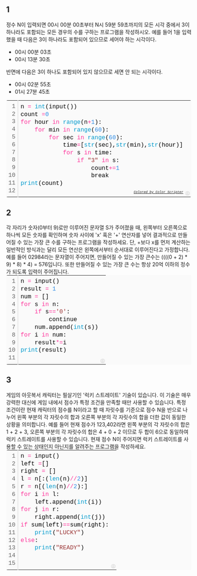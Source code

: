 <h2>1</h2>
정수 N이 입력되면 00시 00분 00초부터 N시 59분 59초까지의 모든 시각 중에서 3이 하나라도 포함되는 모든 경우의 수를 구하는
프로그램을 작성하시오. 예를 들어 1을 입력했을 때 다음은 3이 하나라도 포함되어 있으므로 세어야 하는 시각이다.

- 00시 00분 03초
- 00시 13분 30초

반면에 다음은 3이 하나도 포함되어 있지 않으므로 세면 안 되는 시각이다.

- 00시 02분 55초
- 01시 27분 45초

<div class="colorscripter-code" style="color:#010101;font-family:Consolas, 'Liberation Mono', Menlo, Courier, monospace !important; position:relative !important;overflow:auto"><table class="colorscripter-code-table" style="margin:0;padding:0;border:none;background-color:#fafafa;border-radius:4px;" cellspacing="0" cellpadding="0"><tr><td style="padding:6px;border-right:2px solid #e5e5e5"><div style="margin:0;padding:0;word-break:normal;text-align:right;color:#666;font-family:Consolas, 'Liberation Mono', Menlo, Courier, monospace !important;line-height:130%"><div style="line-height:130%">1</div><div style="line-height:130%">2</div><div style="line-height:130%">3</div><div style="line-height:130%">4</div><div style="line-height:130%">5</div><div style="line-height:130%">6</div><div style="line-height:130%">7</div><div style="line-height:130%">8</div><div style="line-height:130%">9</div><div style="line-height:130%">10</div><div style="line-height:130%">11</div><div style="line-height:130%">12</div></div></td><td style="padding:6px 0;text-align:left"><div style="margin:0;padding:0;color:#010101;font-family:Consolas, 'Liberation Mono', Menlo, Courier, monospace !important;line-height:130%"><div style="padding:0 6px; white-space:pre; line-height:130%">n&nbsp;<span style="color:#0086b3"></span><span style="color:#ff3399">=</span>&nbsp;<span style="color:#0099cc">int</span>(input())</div><div style="padding:0 6px; white-space:pre; line-height:130%">count&nbsp;<span style="color:#0086b3"></span><span style="color:#ff3399">=</span><span style="color:#308ce5">0</span></div><div style="padding:0 6px; white-space:pre; line-height:130%"><span style="color:#ff3399">for</span>&nbsp;hour&nbsp;<span style="color:#ff3399">in</span>&nbsp;<span style="color:#0099cc">range</span>(n<span style="color:#0086b3"></span><span style="color:#ff3399">+</span><span style="color:#308ce5">1</span>):</div><div style="padding:0 6px; white-space:pre; line-height:130%">&nbsp;&nbsp;&nbsp;&nbsp;<span style="color:#ff3399">for</span>&nbsp;min&nbsp;<span style="color:#ff3399">in</span>&nbsp;<span style="color:#0099cc">range</span>(<span style="color:#308ce5">60</span>):</div><div style="padding:0 6px; white-space:pre; line-height:130%">&nbsp;&nbsp;&nbsp;&nbsp;&nbsp;&nbsp;&nbsp;&nbsp;<span style="color:#ff3399">for</span>&nbsp;sec&nbsp;<span style="color:#ff3399">in</span>&nbsp;<span style="color:#0099cc">range</span>(<span style="color:#308ce5">60</span>):</div><div style="padding:0 6px; white-space:pre; line-height:130%">&nbsp;&nbsp;&nbsp;&nbsp;&nbsp;&nbsp;&nbsp;&nbsp;&nbsp;&nbsp;&nbsp;&nbsp;time<span style="color:#0086b3"></span><span style="color:#ff3399">=</span>[<span style="color:#0099cc">str</span>(sec),<span style="color:#0099cc">str</span>(min),<span style="color:#0099cc">str</span>(hour)]</div><div style="padding:0 6px; white-space:pre; line-height:130%">&nbsp;&nbsp;&nbsp;&nbsp;&nbsp;&nbsp;&nbsp;&nbsp;&nbsp;&nbsp;&nbsp;&nbsp;<span style="color:#ff3399">for</span>&nbsp;s&nbsp;<span style="color:#ff3399">in</span>&nbsp;time:</div><div style="padding:0 6px; white-space:pre; line-height:130%">&nbsp;&nbsp;&nbsp;&nbsp;&nbsp;&nbsp;&nbsp;&nbsp;&nbsp;&nbsp;&nbsp;&nbsp;&nbsp;&nbsp;&nbsp;&nbsp;<span style="color:#ff3399">if</span>&nbsp;<span style="color:#993333">"3"</span>&nbsp;<span style="color:#ff3399">in</span>&nbsp;s:</div><div style="padding:0 6px; white-space:pre; line-height:130%">&nbsp;&nbsp;&nbsp;&nbsp;&nbsp;&nbsp;&nbsp;&nbsp;&nbsp;&nbsp;&nbsp;&nbsp;&nbsp;&nbsp;&nbsp;&nbsp;&nbsp;&nbsp;&nbsp;&nbsp;count<span style="color:#0086b3"></span><span style="color:#ff3399">+</span><span style="color:#0086b3"></span><span style="color:#ff3399">=</span><span style="color:#308ce5">1</span></div><div style="padding:0 6px; white-space:pre; line-height:130%">&nbsp;&nbsp;&nbsp;&nbsp;&nbsp;&nbsp;&nbsp;&nbsp;&nbsp;&nbsp;&nbsp;&nbsp;&nbsp;&nbsp;&nbsp;&nbsp;&nbsp;&nbsp;&nbsp;&nbsp;break</div><div style="padding:0 6px; white-space:pre; line-height:130%"><span style="color:#0099cc">print</span>(count)</div><div style="padding:0 6px; white-space:pre; line-height:130%">&nbsp;</div></div><div style="text-align:right;margin-top:-13px;margin-right:5px;font-size:9px;font-style:italic"><a href="http://colorscripter.com/info#e" target="_blank" style="color:#e5e5e5text-decoration:none">Colored by Color Scripter</a></div></td><td style="vertical-align:bottom;padding:0 2px 4px 0"><a href="http://colorscripter.com/info#e" target="_blank" style="text-decoration:none;color:white"><span style="font-size:9px;word-break:normal;background-color:#e5e5e5;color:white;border-radius:10px;padding:1px">cs</span></a></td></tr></table></div>

<h2>2</h2>
각 자리가 숫자(0부터 9)로만 이루어진 문자열 S가 주어졌을 때,
왼쪽부터 오른쪽으로 하나씩 모든 숫자를 확인하며 숫자 사이에 'x' 혹은 '+' 연산자를
넣어 결과적으로 만들어질 수 있는 가장 큰 수를 구하는 프로그램을 작성하세요.
단, +보다 x를 먼저 계산하는 일반적인 방식과는 달리 모든 연산은 왼쪽에서부터 순서대로 이루어진다고 가정합니다.
예를 들어 02984라는 문자열이 주어지면, 만들어질 수 있는 가장 큰수는 ((((0 + 2) * 9) * 8) * 4) = 576입니다.
또한 만들어질 수 있는 가장 큰 수는 항상 20억 이하의 정수가 되도록 입력이 주어집니다.


<div class="colorscripter-code" style="color:#010101;font-family:Consolas, 'Liberation Mono', Menlo, Courier, monospace !important; position:relative !important;overflow:auto"><table class="colorscripter-code-table" style="margin:0;padding:0;border:none;background-color:#fafafa;border-radius:4px;" cellspacing="0" cellpadding="0"><tr><td style="padding:6px;border-right:2px solid #e5e5e5"><div style="margin:0;padding:0;word-break:normal;text-align:right;color:#666;font-family:Consolas, 'Liberation Mono', Menlo, Courier, monospace !important;line-height:130%"><div style="line-height:130%">1</div><div style="line-height:130%">2</div><div style="line-height:130%">3</div><div style="line-height:130%">4</div><div style="line-height:130%">5</div><div style="line-height:130%">6</div><div style="line-height:130%">7</div><div style="line-height:130%">8</div><div style="line-height:130%">9</div><div style="line-height:130%">10</div><div style="line-height:130%">11</div></div></td><td style="padding:6px 0;text-align:left"><div style="margin:0;padding:0;color:#010101;font-family:Consolas, 'Liberation Mono', Menlo, Courier, monospace !important;line-height:130%"><div style="padding:0 6px; white-space:pre; line-height:130%">n&nbsp;<span style="color:#0086b3"></span><span style="color:#ff3399">=</span>&nbsp;input()</div><div style="padding:0 6px; white-space:pre; line-height:130%">result&nbsp;<span style="color:#0086b3"></span><span style="color:#ff3399">=</span>&nbsp;<span style="color:#308ce5">1</span></div><div style="padding:0 6px; white-space:pre; line-height:130%">num&nbsp;<span style="color:#0086b3"></span><span style="color:#ff3399">=</span>&nbsp;[]</div><div style="padding:0 6px; white-space:pre; line-height:130%"><span style="color:#ff3399">for</span>&nbsp;s&nbsp;<span style="color:#ff3399">in</span>&nbsp;n:</div><div style="padding:0 6px; white-space:pre; line-height:130%">&nbsp;&nbsp;&nbsp;&nbsp;<span style="color:#ff3399">if</span>&nbsp;s<span style="color:#0086b3"></span><span style="color:#ff3399">=</span><span style="color:#0086b3"></span><span style="color:#ff3399">=</span><span style="color:#993333">'0'</span>:</div><div style="padding:0 6px; white-space:pre; line-height:130%">&nbsp;&nbsp;&nbsp;&nbsp;&nbsp;&nbsp;&nbsp;&nbsp;continue</div><div style="padding:0 6px; white-space:pre; line-height:130%">&nbsp;&nbsp;&nbsp;&nbsp;num.append(<span style="color:#0099cc">int</span>(s))</div><div style="padding:0 6px; white-space:pre; line-height:130%"><span style="color:#ff3399">for</span>&nbsp;i&nbsp;<span style="color:#ff3399">in</span>&nbsp;num:</div><div style="padding:0 6px; white-space:pre; line-height:130%">&nbsp;&nbsp;&nbsp;&nbsp;result<span style="color:#0086b3"></span><span style="color:#ff3399">*</span><span style="color:#0086b3"></span><span style="color:#ff3399">=</span>i</div><div style="padding:0 6px; white-space:pre; line-height:130%"><span style="color:#0099cc">print</span>(result)</div><div style="padding:0 6px; white-space:pre; line-height:130%">&nbsp;</div></div></td><td style="vertical-align:bottom;padding:0 2px 4px 0"><a href="http://colorscripter.com/info#e" target="_blank" style="text-decoration:none;color:white"><span style="font-size:9px;word-break:normal;background-color:#e5e5e5;color:white;border-radius:10px;padding:1px">cs</span></a></td></tr></table></div>

<h2>3</h2>
게임의 아웃복서 캐릭터는 필살기인 '럭키 스트레이트' 기술이 있습니다.
이 기술은 매우 강력한 대신에 게임 내에서 점수가 특정 조건을 만족할 때만 사용할 수 있습니다.
특정 조건이란 현재 캐릭터의 점수를 N이라고 할 때 자릿수를 기준으로 점수 N을 반으로 나누어
왼쪽 부분의 각 자릿수의 합과 오른쪽 부분의 각 자릿수의 합을 더한 값이 동일한 상황을 의미합니다.
예를 들어 현재 점수가 123,402라면 왼쪽 부분의 각 자릿수의 합은 1 + 2 + 3, 오른쪽 부분의 각 자릿수의 합은 4 + 0 + 2 이므로
두 합이 6으로 동일하여 럭키 스트레이트를 사용할 수 있습니다.
현재 점수 N이 주어지면 럭키 스트레이트를 사용할 수 있는 상태인지 아닌지를 알려주는 프로그램을 작성하세요.


<div class="colorscripter-code" style="color:#010101;font-family:Consolas, 'Liberation Mono', Menlo, Courier, monospace !important; position:relative !important;overflow:auto"><table class="colorscripter-code-table" style="margin:0;padding:0;border:none;background-color:#fafafa;border-radius:4px;" cellspacing="0" cellpadding="0"><tr><td style="padding:6px;border-right:2px solid #e5e5e5"><div style="margin:0;padding:0;word-break:normal;text-align:right;color:#666;font-family:Consolas, 'Liberation Mono', Menlo, Courier, monospace !important;line-height:130%"><div style="line-height:130%">1</div><div style="line-height:130%">2</div><div style="line-height:130%">3</div><div style="line-height:130%">4</div><div style="line-height:130%">5</div><div style="line-height:130%">6</div><div style="line-height:130%">7</div><div style="line-height:130%">8</div><div style="line-height:130%">9</div><div style="line-height:130%">10</div><div style="line-height:130%">11</div><div style="line-height:130%">12</div><div style="line-height:130%">13</div><div style="line-height:130%">14</div><div style="line-height:130%">15</div></div></td><td style="padding:6px 0;text-align:left"><div style="margin:0;padding:0;color:#010101;font-family:Consolas, 'Liberation Mono', Menlo, Courier, monospace !important;line-height:130%"><div style="padding:0 6px; white-space:pre; line-height:130%">n&nbsp;<span style="color:#0086b3"></span><span style="color:#ff3399">=</span>&nbsp;input()</div><div style="padding:0 6px; white-space:pre; line-height:130%">left&nbsp;<span style="color:#0086b3"></span><span style="color:#ff3399">=</span>[]</div><div style="padding:0 6px; white-space:pre; line-height:130%">right&nbsp;<span style="color:#0086b3"></span><span style="color:#ff3399">=</span>&nbsp;[]</div><div style="padding:0 6px; white-space:pre; line-height:130%">l&nbsp;<span style="color:#0086b3"></span><span style="color:#ff3399">=</span>&nbsp;n[:(<span style="color:#0099cc">len</span>(n)<span style="color:#0086b3"></span><span style="color:#ff3399">/</span><span style="color:#0086b3"></span><span style="color:#ff3399">/</span><span style="color:#308ce5">2</span>)]</div><div style="padding:0 6px; white-space:pre; line-height:130%">r&nbsp;<span style="color:#0086b3"></span><span style="color:#ff3399">=</span>&nbsp;n[(<span style="color:#0099cc">len</span>(n)<span style="color:#0086b3"></span><span style="color:#ff3399">/</span><span style="color:#0086b3"></span><span style="color:#ff3399">/</span><span style="color:#308ce5">2</span>):]</div><div style="padding:0 6px; white-space:pre; line-height:130%"><span style="color:#ff3399">for</span>&nbsp;i&nbsp;<span style="color:#ff3399">in</span>&nbsp;l:</div><div style="padding:0 6px; white-space:pre; line-height:130%">&nbsp;&nbsp;&nbsp;&nbsp;left.append(<span style="color:#0099cc">int</span>(i))</div><div style="padding:0 6px; white-space:pre; line-height:130%"><span style="color:#ff3399">for</span>&nbsp;j&nbsp;<span style="color:#ff3399">in</span>&nbsp;r:</div><div style="padding:0 6px; white-space:pre; line-height:130%">&nbsp;&nbsp;&nbsp;&nbsp;right.append(<span style="color:#0099cc">int</span>(j))</div><div style="padding:0 6px; white-space:pre; line-height:130%"><span style="color:#ff3399">if</span>&nbsp;sum(left)<span style="color:#0086b3"></span><span style="color:#ff3399">=</span><span style="color:#0086b3"></span><span style="color:#ff3399">=</span>sum(right):</div><div style="padding:0 6px; white-space:pre; line-height:130%">&nbsp;&nbsp;&nbsp;&nbsp;<span style="color:#0099cc">print</span>(<span style="color:#993333">"LUCKY"</span>)</div><div style="padding:0 6px; white-space:pre; line-height:130%"><span style="color:#ff3399">else</span>:</div><div style="padding:0 6px; white-space:pre; line-height:130%">&nbsp;&nbsp;&nbsp;&nbsp;<span style="color:#0099cc">print</span>(<span style="color:#993333">"READY"</span>)</div><div style="padding:0 6px; white-space:pre; line-height:130%">&nbsp;</div><div style="padding:0 6px; white-space:pre; line-height:130%">&nbsp;</div></div></td><td style="vertical-align:bottom;padding:0 2px 4px 0"><a href="http://colorscripter.com/info#e" target="_blank" style="text-decoration:none;color:white"><span style="font-size:9px;word-break:normal;background-color:#e5e5e5;color:white;border-radius:10px;padding:1px">cs</span></a></td></tr></table></div>
